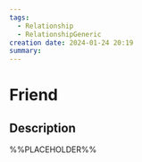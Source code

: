 ```yaml
---
tags:
  - Relationship
  - RelationshipGeneric
creation date: 2024-01-24 20:19
summary:
---
```

# Friend

## Description

%%PLACEHOLDER%%
